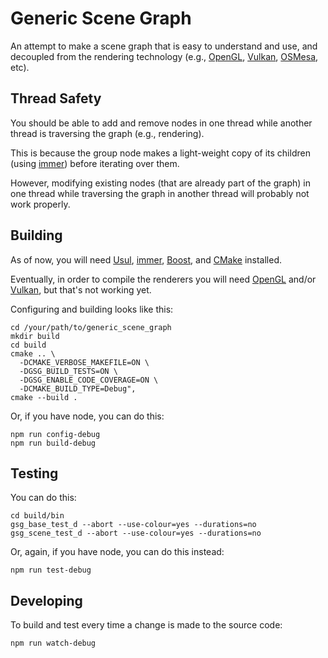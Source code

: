 # Generic Scene Graph

An attempt to make a scene graph that is easy to understand and use, and decoupled from the rendering technology (e.g.,
[OpenGL](https://www.khronos.org/opengl/),
[Vulkan](https://www.khronos.org/vulkan/),
[OSMesa](https://www.mesa3d.org/osmesa.html),
etc).

## Thread Safety

You should be able to add and remove nodes in one thread while another thread is traversing the graph (e.g., rendering).

This is because the group node makes a light-weight copy of its children (using
[immer](https://github.com/arximboldi/immer)) before iterating over them.

However, modifying existing nodes (that are already part of the graph) in one thread while traversing the graph in another thread will probably not work properly.

## Building

As of now, you will need
[Usul](https://github.com/perryiv/usul),
[immer](https://github.com/arximboldi/immer),
[Boost](https://www.boost.org/), and
[CMake](https://cmake.org/)
installed.

Eventually, in order to compile the renderers you will need
[OpenGL](https://www.khronos.org/opengl/)
and/or
[Vulkan](https://vulkan.lunarg.com/sdk/home),
but that's not working yet.

Configuring and building looks like this:

    cd /your/path/to/generic_scene_graph
    mkdir build
    cd build
    cmake .. \
      -DCMAKE_VERBOSE_MAKEFILE=ON \
      -DGSG_BUILD_TESTS=ON \
      -DGSG_ENABLE_CODE_COVERAGE=ON \
      -DCMAKE_BUILD_TYPE=Debug",
    cmake --build .

Or, if you have node, you can do this:

    npm run config-debug
    npm run build-debug

## Testing

You can do this:

    cd build/bin
    gsg_base_test_d --abort --use-colour=yes --durations=no
    gsg_scene_test_d --abort --use-colour=yes --durations=no

Or, again, if you have node, you can do this instead:

    npm run test-debug

## Developing

To build and test every time a change is made to the source code:

    npm run watch-debug
